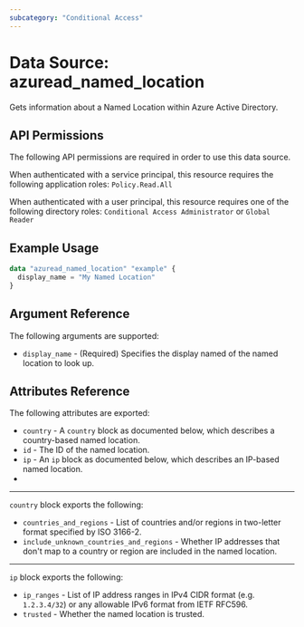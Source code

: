 ```yaml
---
subcategory: "Conditional Access"
---
```


# Data Source: azuread_named_location

Gets information about a Named Location within Azure Active Directory.

## API Permissions

The following API permissions are required in order to use this data source.

When authenticated with a service principal, this resource requires the following application roles: `Policy.Read.All`

When authenticated with a user principal, this resource requires one of the following directory roles: `Conditional Access Administrator` or `Global Reader`

## Example Usage

```terraform
data "azuread_named_location" "example" {
  display_name = "My Named Location"
}
```

## Argument Reference

The following arguments are supported:

* `display_name` - (Required) Specifies the display named of the named location to look up.

## Attributes Reference 

The following attributes are exported:

* `country` - A `country` block as documented below, which describes a country-based named location.
* `id` - The ID of the named location.
* `ip` - An `ip` block as documented below, which describes an IP-based named location.
* 
---

`country` block exports the following:

* `countries_and_regions` - List of countries and/or regions in two-letter format specified by ISO 3166-2.
* `include_unknown_countries_and_regions` - Whether IP addresses that don't map to a country or region are included in the named location.

---

`ip` block exports the following:

* `ip_ranges` - List of IP address ranges in IPv4 CIDR format (e.g. `1.2.3.4/32`) or any allowable IPv6 format from IETF RFC596.
* `trusted` - Whether the named location is trusted.
